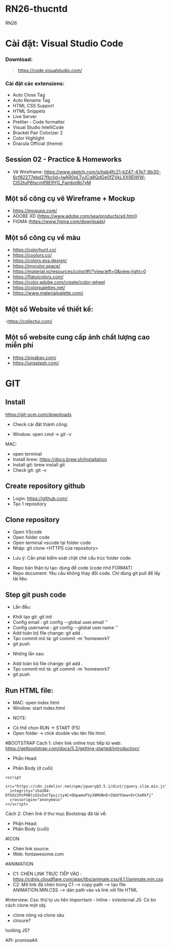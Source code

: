 # RN26-thucntd
RN26
# Cài đặt: Visual Studio Code

### Download:

> https://code.visualstudio.com/

### Cài đặt các extensions:

- Auto Close Tag
- Auto Rename Tag
- HTML CSS Support
- HTML Snippets
- Live Server
- Prettier - Code formatter
- Visual Studio IntelliCode
- Bracket Pair Colorizer 2
- Color Highlight
- Dracula Official (theme)

## Session 02 - Practice & Homeworks

- Vẽ Wireframe: https://www.sketch.com/s/bab4fc21-b247-47e7-8b30-6cf82277ebd2?fbclid=IwAR0pLTvJCq8QdGe0fZVkLXX9ElWW-Ct52tuP6tscmlf9E9YG_Fambo9b7vM

## Một số công cụ vẽ Wireframe + Mockup

- https://moqups.com/
- ADOBE XD (https://www.adobe.com/sea/products/xd.html)
- FIGMA (https://www.figma.com/downloads)

## Một số công cụ về màu

- https://colorhunt.co/
- https://coolors.co/
- https://colors.eva.design/
- https://mycolor.space/
- https://material.io/resources/color/#!/?view.left=0&view.right=0
- https://flatuicolors.com/
- https://color.adobe.com/create/color-wheel
- https://colorpalettes.net/
- https://www.materialpalette.com/

## Một số Website về thiết kế:

-https://collectui.com/

## Một số website cung cấp ảnh chất lượng cao miễn phí

- https://pixabay.com/
- https://unsplash.com/

# GIT
## Install
https://git-scm.com/downloads
- Check cài đăt thành công:
+ Window: open cmd -> git -v

MAC: 
- open terminal
- Install brew: https://docs.brew.sh/Installation
- Install git: brew install git
- Check git:  git -v

## Create repository github 
- Login: https://github.com/
- Tạo 1 repository

## Clone repository
- Open VScode
- Open folder code
- Open terminal vscode tại folder code
- Nhập: git clone <HTTPS của repository>

* Lưu ý: Cần phải kiểm soát chặt chẽ cấu trúc folder code.
- Repo bản thân tự tạo: dùng để code (code nhớ FORMAT)
- Repo document: Yêu cầu không thay đổi code. Chỉ dùng git pull để lấy tài liệu.

## Step git push code
- Lần đầu:
+ Khởi tạo git: git init
+ Config email : git config --global user.email '<email>'
+ Config username : git config --global user.name '<name>'
+ Add toàn bộ file change: git add .
+ Tạo commit mô tả: git commit -m 'homework1'
+ git push
- Những lần sau:
+ Add toàn bộ file change: git add .
+ Tạo commit mô tả: git commit -m 'homework1'
+ git push

## Run HTML file:
- MAC: open index.html
- Window: start index.html

* NOTE: 
- Có thể chọn RUN -> START (F5)
- Open folder -> click double vào tên file html.

#BOOTSTRAP
Cách 1: chèn link online trực tiếp từ web: https://getbootstrap.com/docs/5.2/getting-started/introduction/
- Phần Head: 
<link href="https://cdn.jsdelivr.net/npm/bootstrap@5.2.1/dist/css/bootstrap.min.css" rel="stylesheet" integrity="sha384-iYQeCzEYFbKjA/T2uDLTpkwGzCiq6soy8tYaI1GyVh/UjpbCx/TYkiZhlZB6+fzT" crossorigin="anonymous">
<script src="https://cdn.jsdelivr.net/npm/bootstrap@5.2.1/dist/js/bootstrap.bundle.min.js" integrity="sha384-u1OknCvxWvY5kfmNBILK2hRnQC3Pr17a+RTT6rIHI7NnikvbZlHgTPOOmMi466C8" crossorigin="anonymous"></script>

- Phần Body (ở cuối)
<script
      src="https://cdn.jsdelivr.net/npm/jquery@3.5.1/dist/jquery.slim.min.js"
      integrity="sha384-DfXdz2htPH0lsSSs5nCTpuj/zy4C+OGpamoFVy38MVBnE+IbbVYUew+OrCXaRkfj"
      crossorigin="anonymous"
    ></script>
    <script
      src="https://cdn.jsdelivr.net/npm/jquery@3.5.1/dist/jquery.slim.min.js"
      integrity="sha384-DfXdz2htPH0lsSSs5nCTpuj/zy4C+OGpamoFVy38MVBnE+IbbVYUew+OrCXaRkfj"
      crossorigin="anonymous"
    ></script>

Cách 2: Chèn link ở thư mục Bootstrap đã tải về:
- Phần  Head: <link
      rel="stylesheet"
      href="./bootstrap-4.6.2-dist//css/bootstrap.min.css"
    />
- Phần Body (cuối)
    <script src="./bootstrap-4.6.2-dist/js/bootstrap.bundle.min.js"></script>
    <script src="./bootstrap-4.6.2-dist/js/bootstrap.min.js"></script>


#ICON
- Chèn link source: <script src="https://kit.fontawesome.com/042e59ddf7.js" crossorigin="anonymous"></script>
- Web: fontawesome.com

#ANIMATION
- C1: CHÈN LINK TRỰC TIẾP VÀO <HEAD>: https://cdnjs.cloudflare.com/ajax/libs/animate.css/4.1.1/animate.min.css
- C2: Mở link đã chèn trong C1 --> copy path --> tạo file ANIMATION.MIN.CSS --> dán path vào và link với file HTML


#Interview:
Css: thứ tự ưu tiên Imporrtant - Inline -  in/external
JS:
Có bn cách clone một obj
- clone nông và clone sâu
- closure?

hoiiting JS?

API:
promiseAll: 
